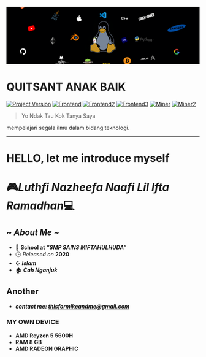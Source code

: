 [![header][header-url]][header-link]

# QUITSANT ANAK BAIK
[![Project Version][version-image]][version-url]
[![Frontend][Frontend-image]][Frontend-url]
[![Frontend2][Frontend-image2]][Frontend-url2]
[![Frontend3][Frontend-image3]][Frontend-url3]
[![Miner][Miner-image]][Miner-url]
[![Miner2][Miner-image2]][Miner-url2]

> Yo Ndak Tau Kok Tanya Saya

mempelajari segala ilmu dalam bidang teknologi.

---
# HELLO, let me introduce myself
# 🎮***Luthfi Nazheefa Naafi Lil Ifta Ramadhan***💻

## ~ *About Me* ~

* 🏫 **School at** ***"SMP SAINS MIFTAHULHUDA"***
* 🕒 *Released on* **2020**
* ☪️ ***Islam***
* 🏠 ***Cah Nganjuk***

## Another
* ***contact me: thisformikeandme@gmail.com***
### **MY OWN DEVICE**
*  **AMD Reyzen 5 5600H**
*  **RAM 8 GB**
*  **AMD RADEON GRAPHIC**



<!-- Markdown link & img dfn's -->

[header-url]: Header.png
[header-link]: https://github.com/Quitsant/myStyle.git

[repository-url]: https://github.com/alexandrerosseto/wbshopping

[cloud-provider-url]: https://wbshopping.herokuapp.com

[linkedin-url]: https://www.linkedin.com/in/alexandrerosseto

[wiki]: https://github.com/yourname/yourproject/wiki

[version-image]: https://img.shields.io/badge/Version-1.0.0-brightgreen?style=for-the-badge&logo=appveyor
[version-url]: https://img.shields.io/badge/version-1.0.0-green

[Frontend-image]: https://img.shields.io/badge/Frontend-Html-orange?style=for-the-badge
[Frontend-url]: https://img.shields.io/badge/Frontend-Html-blue?style=for-the-badge

[Frontend-image2]: https://img.shields.io/badge/Frontend-CSS-blue?style=for-the-badge
[Frontend-url2]: https://img.shields.io/badge/Frontend-CSS-blue?style=for-the-badge

[Frontend-image3]: https://img.shields.io/badge/Frontend-JavaScript-yellow?style=for-the-badge
[Frontend-url3]: https://img.shields.io/badge/Frontend-JavaScript-yellow?style=for-the-badge

[Miner-image]:https://img.shields.io/badge/Learn-Python-blue?style=for-the-badge
[Miner-url]: https://img.shields.io/badge/Frontend-JavaScript-yellow?style=for-the-badge

[Miner-image2]:https://img.shields.io/badge/Learn-C++-blue?style=for-the-badge
[Miner-url2]: https://img.shields.io/badge/Frontend-JavaScript-yellow?style=for-the-badge
[Backend-image]: https://img.shields.io/badge/Backend-Java%208-important?style=for-the-badge
[Backend-url]: https://img.shields.io/badge/Backend-Java%208-important?style=for-the-badge
